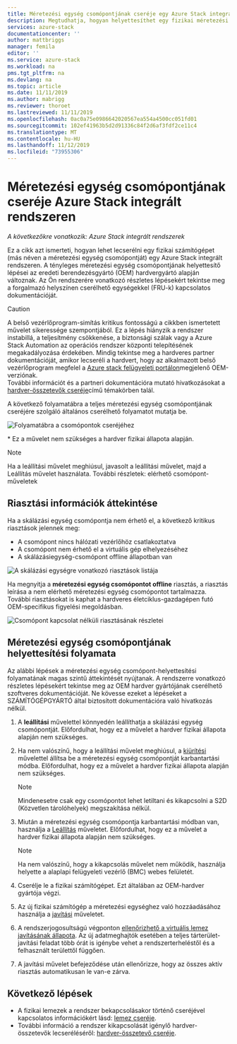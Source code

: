 ```yaml
---
title: Méretezési egység csomópontjának cseréje egy Azure Stack integrált rendszeren | Microsoft Docs
description: Megtudhatja, hogyan helyettesíthet egy fizikai méretezési egység csomópontot egy Azure Stack integrált rendszeren.
services: azure-stack
documentationcenter: ''
author: mattbriggs
manager: femila
editor: ''
ms.service: azure-stack
ms.workload: na
pms.tgt_pltfrm: na
ms.devlang: na
ms.topic: article
ms.date: 11/11/2019
ms.author: mabrigg
ms.reviewer: thoroet
ms.lastreviewed: 11/11/2019
ms.openlocfilehash: 0ac0a75e0986642020567ea554a4500cc051fd01
ms.sourcegitcommit: 102ef41963b5d2d91336c84f2d6af3fdf2ce11c4
ms.translationtype: MT
ms.contentlocale: hu-HU
ms.lasthandoff: 11/12/2019
ms.locfileid: "73955306"
---
```

# <a name="replace-a-scale-unit-node-on-an-azure-stack-integrated-system"></a>Méretezési egység csomópontjának cseréje Azure Stack integrált rendszeren

*A következőkre vonatkozik: Azure Stack integrált rendszerek*

Ez a cikk azt ismerteti, hogyan lehet lecserélni egy fizikai számítógépet (más néven a méretezési egység csomópontját) egy Azure Stack integrált rendszeren. A tényleges méretezési egység csomópontjának helyettesítő lépései az eredeti berendezésgyártó (OEM) hardvergyártó alapján változnak. Az Ön rendszerére vonatkozó részletes lépésekért tekintse meg a forgalmazó helyszínen cserélhető egységekkel (FRU-k) kapcsolatos dokumentációját.

> [!CAUTION]  
> A belső vezérlőprogram-simítás kritikus fontosságú a cikkben ismertetett művelet sikeressége szempontjából. Ez a lépés hiányzik a rendszer instabillá, a teljesítmény csökkenése, a biztonsági szálak vagy a Azure Stack Automation az operációs rendszer központi telepítésének megakadályozása érdekében. Mindig tekintse meg a hardveres partner dokumentációját, amikor lecseréli a hardvert, hogy az alkalmazott belső vezérlőprogram megfelel a [Azure stack felügyeleti portálon](azure-stack-updates.md)megjelenő OEM-verziónak.<br>
További információt és a partneri dokumentációra mutató hivatkozásokat a [hardver-összetevők cseréje](azure-stack-replace-component.md)című témakörben talál.

A következő folyamatábra a teljes méretezési egység csomópontjának cseréjére szolgáló általános cserélhető folyamatot mutatja be.

![Folyamatábra a csomópontok cseréjéhez](media/azure-stack-replace-node/replacenodeflow.png)

\* Ez a művelet nem szükséges a hardver fizikai állapota alapján.

> [!Note]  
> Ha a leállítási művelet meghiúsul, javasolt a leállítási művelet, majd a Leállítás művelet használata. További részletek: elérhető csomópont-műveletek  

## <a name="review-alert-information"></a>Riasztási információk áttekintése

Ha a skálázási egység csomópontja nem érhető el, a következő kritikus riasztások jelennek meg:

- A csomópont nincs hálózati vezérlőhöz csatlakoztatva
- A csomópont nem érhető el a virtuális gép elhelyezéséhez
- A skálázásiegység-csomópont offline állapotban van

![A skálázási egységre vonatkozó riasztások listája](media/azure-stack-replace-node/nodedownalerts.png)

Ha megnyitja a **méretezési egység csomópontot offline** riasztás, a riasztás leírása a nem elérhető méretezési egység csomópontot tartalmazza. További riasztásokat is kaphat a hardveres életciklus-gazdagépen futó OEM-specifikus figyelési megoldásban.

![Csomópont kapcsolat nélküli riasztásának részletei](media/azure-stack-replace-node/nodeoffline.png)

## <a name="scale-unit-node-replacement-process"></a>Méretezési egység csomópontjának helyettesítési folyamata

Az alábbi lépések a méretezési egység csomópont-helyettesítési folyamatának magas szintű áttekintését nyújtanak. A rendszerre vonatkozó részletes lépésekért tekintse meg az OEM hardver gyártójának cserélhető szoftveres dokumentációját. Ne kövesse ezeket a lépéseket a SZÁMÍTÓGÉPGYÁRTÓ által biztosított dokumentációra való hivatkozás nélkül.

1. A **leállítási** művelettel könnyedén leállíthatja a skálázási egység csomópontját. Előfordulhat, hogy ez a művelet a hardver fizikai állapota alapján nem szükséges. 

2. Ha nem valószínű, hogy a leállítási művelet meghiúsul, a [kiürítési](azure-stack-node-actions.md#drain) művelettel állítsa be a méretezési egység csomópontját karbantartási módba. Előfordulhat, hogy ez a művelet a hardver fizikai állapota alapján nem szükséges.

   > [!NOTE]  
   > Mindenesetre csak egy csomópontot lehet letiltani és kikapcsolni a S2D (Közvetlen tárolóhelyek) megszakítása nélkül.

3. Miután a méretezési egység csomópontja karbantartási módban van, használja a [Leállítás](azure-stack-node-actions.md#stop) műveletet. Előfordulhat, hogy ez a művelet a hardver fizikai állapota alapján nem szükséges.

   > [!NOTE]  
   > Ha nem valószínű, hogy a kikapcsolás művelet nem működik, használja helyette a alaplapi felügyeleti vezérlő (BMC) webes felületét.

4. Cserélje le a fizikai számítógépet. Ezt általában az OEM-hardver gyártója végzi.
5. Az új fizikai számítógép a méretezési egységhez való hozzáadásához használja a [javítási](azure-stack-node-actions.md#repair) műveletet.
6. A rendszerjogosultságú végponton [ellenőrizhető a virtuális lemez javításának állapota](azure-stack-replace-disk.md#check-the-status-of-virtual-disk-repair-using-the-privileged-endpoint). Az új adatmeghajtók esetében a teljes tárterület-javítási feladat több órát is igénybe vehet a rendszerterheléstől és a felhasznált területtől függően.
7. A javítási művelet befejeződése után ellenőrizze, hogy az összes aktív riasztás automatikusan le van-e zárva.

## <a name="next-steps"></a>Következő lépések

- A fizikai lemezek a rendszer bekapcsolásakor történő cseréjével kapcsolatos információkért lásd: [lemez cseréje](azure-stack-replace-disk.md). 
- További információ a rendszer kikapcsolását igénylő hardver-összetevők lecseréléséről: [hardver-összetevő cseréje](azure-stack-replace-component.md).
